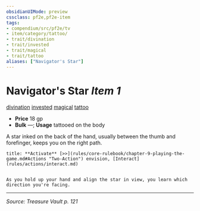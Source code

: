 ```yaml
---
obsidianUIMode: preview
cssclass: pf2e,pf2e-item
tags:
- compendium/src/pf2e/tv
- item/category/tattoo/
- trait/divination
- trait/invested
- trait/magical
- trait/tattoo
aliases: ["Navigator's Star"]
---
```

# Navigator's Star *Item 1*  
[divination](divination.md "Divination School Trait")  [invested](invested.md "Invested Item Trait")  [magical](magical.md "Magical Item Trait")  [tattoo](tattoo-lowg.md "Tattoo Item Trait")  

- **Price** 18 gp
- **Bulk** —; **Usage** tattooed on the body

A star inked on the back of the hand, usually between the thumb and forefinger, keeps you on the right path.

```ad-embed-ability
title: **Activate** [>>](rules/core-rulebook/chapter-9-playing-the-game.md#Actions "Two-Action") envision, [Interact](rules/actions/interact.md)


As you hold up your hand and align the star in view, you learn which direction you're facing.
```


---
*Source: Treasure Vault p. 121*